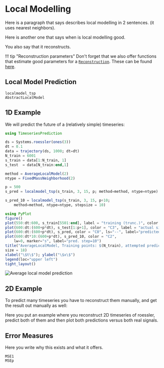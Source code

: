 # Local Modelling

Here is a paragraph that says describes local modelling in 2 sentences. (it uses nearest neighbors).

Here is another one that says when is local modelling good.

You also say that it reconstructs.

!!! tip "Reconstruction parameters"
    Don't forget that we also offer functions that estimate good parameters for
    a [`Reconstruction`](@ref). These can be found [here](definition/reconstruction/#estimating-reconstruction-parameters).

## Local Model Prediction
```@docs
localmodel_tsp
AbstractLocalModel
```
## 1D Example
We will predict the future of a (relatively simple) timeseries:
```julia
using TimeseriesPrediction

ds = Systems.roessler(ones(3))
dt = 0.1
data = trajectory(ds, 1000; dt=dt)
N_train = 6001
s_train = data[1:N_train, 1]
s_test  = data[N_train:end,1]

method = AverageLocalModel(2)
ntype = FixedMassNeighborhood(2)

p = 500
s_pred = localmodel_tsp(s_train, 3, 15, p; method=method, ntype=ntype)

s_pred_10 = localmodel_tsp(s_train, 3, 15, p÷10;
    method=method, ntype=ntype, stepsize = 10)

using PyPlot
figure()
plot(550:dt:600, s_train[5501:end], label = "training (trunc.)", color = "C1")
plot(600:dt:(600+p*dt), s_test[1:p+1], color = "C3", label = "actual signal")
plot(600:dt:(600+p*dt), s_pred, color = "C0", ls="--", label="predicted")
plot(600:dt*10:(600+p*dt), s_pred_10, color = "C2",
    lw=0, marker="s", label="pred. step=10")
title("AverageLocalModel, Training points: $(N_train), attempted prediction: $(p)",
size = 18)
xlabel("\$t\$"); ylabel("\$x\$")
legend(loc="upper left")
tight_layout()
```
![Average local model prediction](https://i.imgur.com/VJSjHMI.png)

## 2D Example
To predict many timeseries you have to reconstruct them manually, and get the result
out manually as well:

Here you put an example where you reconstruct 2D timeseries of roessler,
predict both of them and then plot both predictions versus both real signals.


## Error Measures
Here you write why this exists and what it offers.
```@docs
MSE1
MSEp
```
